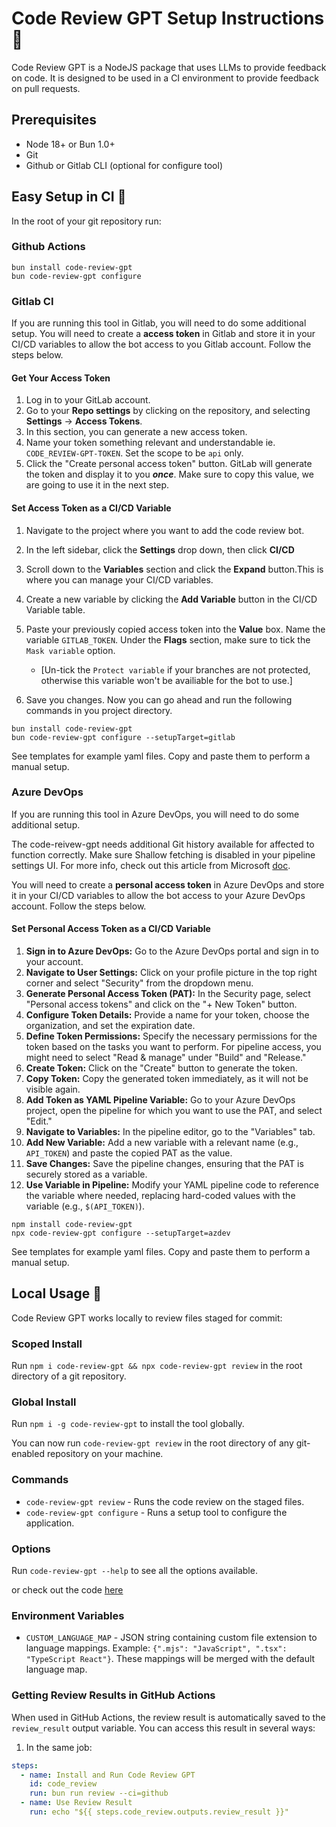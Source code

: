 # Code Review GPT Setup Instructions 🤖

Code Review GPT is a NodeJS package that uses LLMs to provide feedback on code. It is designed to be used in a CI environment to provide feedback on pull requests.

## Prerequisites

- Node 18+ or Bun 1.0+
- Git
- Github or Gitlab CLI (optional for configure tool)

## Easy Setup in CI 🚀

In the root of your git repository run:

### Github Actions

```shell
bun install code-review-gpt
bun code-review-gpt configure
```

### Gitlab CI

If you are running this tool in Gitlab, you will need to do some additional setup. You will need to create a **access token** in Gitlab and store it in your CI/CD variables to allow the bot access to you Gitlab account. Follow the steps below.

#### Get Your Access Token

1. Log in to your GitLab account.
2. Go to your **Repo settings** by clicking on the repository, and selecting **Settings** -> **Access Tokens**.
3. In this section, you can generate a new access token.
4. Name your token something relevant and understandable ie. `CODE_REVIEW-GPT-TOKEN`. Set the scope to be `api` only.
5. Click the "Create personal access token" button. GitLab will generate the token and display it to you **_once_**. Make sure to copy this value, we are going to use it in the next step.

#### Set Access Token as a CI/CD Variable

1. Navigate to the project where you want to add the code review bot.
2. In the left sidebar, click the **Settings** drop down, then click **CI/CD**
3. Scroll down to the **Variables** section and click the **Expand** button.This is where you can manage your CI/CD variables.
4. Create a new variable by clicking the **Add Variable** button in the CI/CD Variable table.
5. Paste your previously copied access token into the **Value** box. Name the variable `GITLAB_TOKEN`. Under the **Flags** section, make sure to tick the `Mask variable` option.

   - [Un-tick the `Protect variable` if your branches are not protected, otherwise this variable won't be availiable for the bot to use.]

6. Save you changes. Now you can go ahead and run the following commands in you project directory.

```shell
bun install code-review-gpt
bun code-review-gpt configure --setupTarget=gitlab
```

See templates for example yaml files. Copy and paste them to perform a manual setup.

### Azure DevOps

If you are running this tool in Azure DevOps, you will need to do some additional setup.

The code-reivew-gpt needs additional Git history available for affected to function correctly. Make sure Shallow fetching is disabled in your pipeline settings UI. For more info, check out this article from Microsoft [doc](https://learn.microsoft.com/en-us/azure/devops/pipelines/yaml-schema/steps-checkout?view=azure-pipelines#shallow-fetch).

You will need to create a **personal access token** in Azure DevOps and store it in your CI/CD variables to allow the bot access to your Azure DevOps account. Follow the steps below.

#### Set Personal Access Token as a CI/CD Variable

1. **Sign in to Azure DevOps:** Go to the Azure DevOps portal and sign in to your account.
2. **Navigate to User Settings:** Click on your profile picture in the top right corner and select "Security" from the dropdown menu.
3. **Generate Personal Access Token (PAT):** In the Security page, select "Personal access tokens" and click on the "+ New Token" button.
4. **Configure Token Details:** Provide a name for your token, choose the organization, and set the expiration date.
5. **Define Token Permissions:** Specify the necessary permissions for the token based on the tasks you want to perform. For pipeline access, you might need to select "Read & manage" under "Build" and "Release."
6. **Create Token:** Click on the "Create" button to generate the token.
7. **Copy Token:** Copy the generated token immediately, as it will not be visible again.
8. **Add Token as YAML Pipeline Variable:** Go to your Azure DevOps project, open the pipeline for which you want to use the PAT, and select "Edit."
9. **Navigate to Variables:** In the pipeline editor, go to the "Variables" tab.
10. **Add New Variable:** Add a new variable with a relevant name (e.g., `API_TOKEN`) and paste the copied PAT as the value.
11. **Save Changes:** Save the pipeline changes, ensuring that the PAT is securely stored as a variable.
12. **Use Variable in Pipeline:** Modify your YAML pipeline code to reference the variable where needed, replacing hard-coded values with the variable (e.g., `$(API_TOKEN)`).

```shell
npm install code-review-gpt
npx code-review-gpt configure --setupTarget=azdev
```

See templates for example yaml files. Copy and paste them to perform a manual setup.

## Local Usage 🌈

Code Review GPT works locally to review files staged for commit:

### Scoped Install

Run `npm i code-review-gpt && npx code-review-gpt review` in the root directory of a git repository.

### Global Install

Run `npm i -g code-review-gpt` to install the tool globally.

You can now run `code-review-gpt review` in the root directory of any git-enabled repository on your machine.

### Commands

- `code-review-gpt review` - Runs the code review on the staged files.
- `code-review-gpt configure` - Runs a setup tool to configure the application.

### Options

Run `code-review-gpt --help` to see all the options available.

or check out the code [here](https://github.com/mattzcarey/code-review-gpt/blob/main/src/args.ts)

### Environment Variables

- `CUSTOM_LANGUAGE_MAP` - JSON string containing custom file extension to language mappings. Example: `{".mjs": "JavaScript", ".tsx": "TypeScript React"}`. These mappings will be merged with the default language map.

### Getting Review Results in GitHub Actions

When used in GitHub Actions, the review result is automatically saved to the `review_result` output variable. You can access this result in several ways:

1. In the same job:
```yaml
steps:
  - name: Install and Run Code Review GPT
    id: code_review
    run: bun run review --ci=github
  - name: Use Review Result
    run: echo "${{ steps.code_review.outputs.review_result }}"
```
